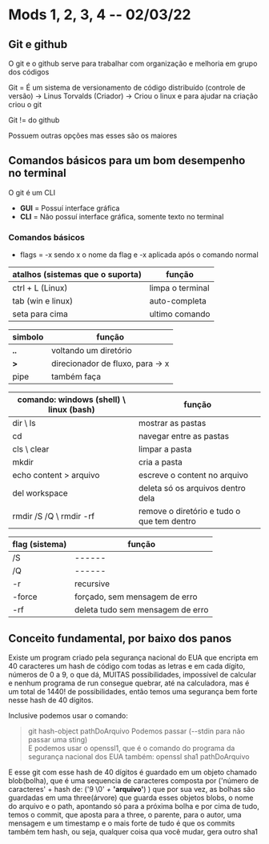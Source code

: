# Mods 1, 2, 3, 4 -- **02/03/22**

## Git e github

O git e o github serve para trabalhar com organização e melhoria em grupo dos códigos

Git = É um sistema de versionamento de código distribuído (controle de versão) -> Linus Torvalds (Criador) -> Criou o linux e para ajudar na criação criou o git

Git != do github

Possuem outras opções mas esses são os maiores

## Comandos básicos para um bom desempenho no terminal

O git é um CLI

* **GUI** = Possuí interface gráfica
* **CLI** = Não possuí interface gráfica, somente texto no terminal

### Comandos básicos

* flags = -x sendo x o nome da flag e -x aplicada após o comando normal

| atalhos (sistemas que o suporta) | função           |
| -------------------------------- | ---------------- |
| ctrl + L (Linux)                 | limpa o terminal |
| tab (win e linux)                | auto-completa    |
| seta para cima                   | ultimo comando   |

| simbolo | função                           |
| ------- | -------------------------------- |
| **..**  | voltando um diretório            |
| **>**   | direcionador de fluxo, para -> x |
| pipe    | também faça                      |

| comando: windows (shell) \ linux  (bash) | função                                     |
| ---------------------------------------- | ------------------------------------------ |
| dir \ ls                                 | mostrar as pastas                          |
| cd                                       | navegar entre as pastas                    |
| cls \ clear                              | limpar a pasta                             |
| mkdir                                    | cria a pasta                               |
| echo content > arquivo                   | escreve o content no arquivo               |
| del workspace                            | deleta só os arquivos dentro dela          |
| rmdir /S /Q \ rmdir -rf                  | remove o diretório e tudo o que tem dentro |

| flag (sistema) | função                           |
| -------------- | -------------------------------- |
| /S             | ------                           |
| /Q             | ------                           |
| -r             | recursive                        |
| -force         | forçado, sem mensagem de erro    |
| -rf            | deleta tudo sem mensagem de erro |

## Conceito fundamental, por baixo dos panos

Existe um program criado pela segurança nacional do EUA que encripta em 40 caracteres um hash de código com todas as letras e em cada dígito, números de 0 a 9, o que dá, MUITAS possibilidades, impossível de calcular e nenhum programa de run consegue quebrar, até na calculadora, mas é um total de 1440! de possibilidades, então temos uma segurança bem forte nesse hash de 40 dígitos.

Inclusive podemos usar o comando:
 > git hash-object pathDoArquivo
Podemos passar (--stdin para não passar uma sting)  
E podemos usar o openssl1, que é o comando do programa da segurança nacional dos EUA também:
 > openssl sha1 pathDoArquivo

E esse git com esse hash de 40 dígitos é guardado em um objeto chamado blob(bolha), que é uma sequencia de caracteres composta por ('número de caracteres' + hash de: ('9 \0' *+* **'arquivo'**) )  que por sua vez, as bolhas são guardadas em uma three(árvore) que guarda esses objetos blobs, o nome do arquivo e o path, apontando só para a próxima bolha e por cima de tudo, temos o commit, que aposta para a three, o parente, para o autor, uma mensagem e um timestamp e o mais forte de tudo é que os commits também tem hash, ou seja, qualquer coisa qua você mudar, gera outro sha1
